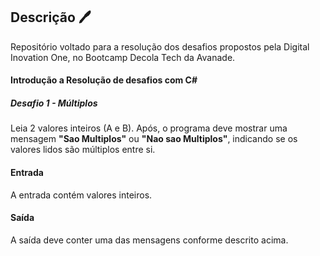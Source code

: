 ## Descrição :pen: 

Repositório voltado para a resolução dos desafios propostos pela Digital Inovation One, no Bootcamp Decola Tech da Avanade.



#### **Introdução a Resolução de desafios  com C#**



##### Desafio 1 - Múltiplos



 Leia 2 valores inteiros (A e B). Após, o programa deve mostrar uma mensagem **"Sao Multiplos"** ou **"Nao sao Multiplos"**, indicando se os valores lidos são múltiplos entre si.

#### Entrada

A entrada contém valores inteiros.

#### Saída

A saída deve conter uma das mensagens conforme descrito acima.